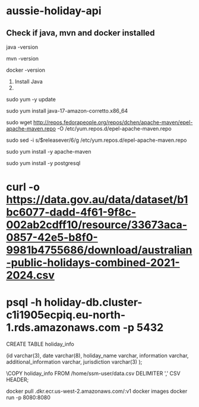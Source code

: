 # aussie-holiday-api

## Check if java, mvn and docker installed 

java -version

mvn -version 

docker -version 


1. Install Java
2. 


sudo yum -y update

sudo yum install java-17-amazon-corretto.x86_64

sudo wget http://repos.fedorapeople.org/repos/dchen/apache-maven/epel-apache-maven.repo -O /etc/yum.repos.d/epel-apache-maven.repo

sudo sed -i s/\$releasever/6/g /etc/yum.repos.d/epel-apache-maven.repo

sudo yum install -y apache-maven


sudo yum install -y postgresql



# curl -o https://data.gov.au/data/dataset/b1bc6077-dadd-4f61-9f8c-002ab2cdff10/resource/33673aca-0857-42e5-b8f0-9981b4755686/download/australian-public-holidays-combined-2021-2024.csv

# psql -h holiday-db.cluster-c1i1905ecpiq.eu-north-1.rds.amazonaws.com -p 5432



CREATE TABLE holiday_info 

(id varchar(3), 
date varchar(8), 
holiday_name varchar, 
information varchar,
additional_information varchar,
jurisdiction varchar(3)
);


\COPY holiday_info FROM /home/ssm-user/data.csv DELIMITER ',' CSV HEADER;


docker pull <your-account>.dkr.ecr.us-west-2.amazonaws.com/<your-repo-name>:v1
docker images
docker run -p 8080:8080 <image-id>